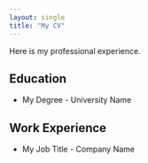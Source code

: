 ```yaml
---
layout: single
title: "My CV"
---
```


Here is my professional experience.

## Education
* My Degree - University Name

## Work Experience
* My Job Title - Company Name
